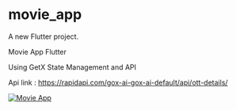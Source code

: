 # movie_app

A new Flutter project.

Movie App Flutter 

Using GetX State Management and API

Api link : https://rapidapi.com/gox-ai-gox-ai-default/api/ott-details/

[![Movie App](http://img.youtube.com/vi/YOUTUBE_VIDEO_ID_HERE/0.jpg)](https://www.youtube.com/watch?v=EP5yA_bV-HY "Movie_App Flutter View")
